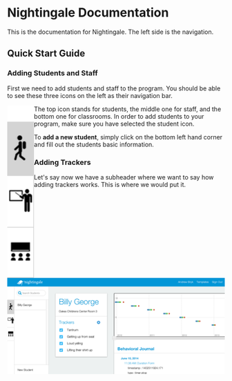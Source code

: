 Nightingale Documentation
=========================

This is the documentation for Nightingale. The left side is the navigation.

Quick Start Guide
-----------------

### Adding Students and Staff
First we need to add students and staff to the program. You should be able to see these three icons on the left as their navigation bar.

<img src='/navbar.png' height='400' style='float:left;'>

The top icon stands for students, the middle one for staff, and the bottom one for classrooms. In order to add students to your program, make sure you have selected the student icon.

To **add a new student**, simply click on the bottom left hand corner and fill out the students basic information.


<img src='/student_profile.png' width='700' style='float:left;'>

### Adding Trackers

Let's say now we have a subheader where we want to say how adding trackers works. This is where we would put it.
